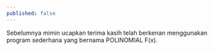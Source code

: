 ```yaml
---
published: false
---
```

Sebelumnya mimin ucapkan terima kasih telah berkenan menggunakan program sederhana yang bernama POLINOMIAL F(x).
